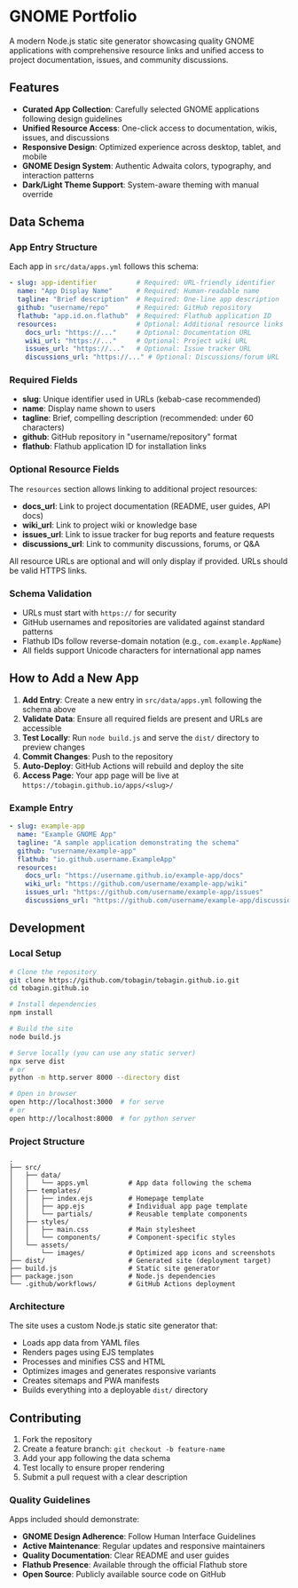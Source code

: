
# GNOME Portfolio

A modern Node.js static site generator showcasing quality GNOME applications with comprehensive resource links and unified access to project documentation, issues, and community discussions.

## Features

- **Curated App Collection**: Carefully selected GNOME applications following design guidelines
- **Unified Resource Access**: One-click access to documentation, wikis, issues, and discussions
- **Responsive Design**: Optimized experience across desktop, tablet, and mobile
- **GNOME Design System**: Authentic Adwaita colors, typography, and interaction patterns
- **Dark/Light Theme Support**: System-aware theming with manual override

## Data Schema

### App Entry Structure

Each app in `src/data/apps.yml` follows this schema:

```yaml
- slug: app-identifier          # Required: URL-friendly identifier
  name: "App Display Name"      # Required: Human-readable name
  tagline: "Brief description"  # Required: One-line app description
  github: "username/repo"       # Required: GitHub repository
  flathub: "app.id.on.flathub"  # Required: Flathub application ID
  resources:                    # Optional: Additional resource links
    docs_url: "https://..."     # Optional: Documentation URL
    wiki_url: "https://..."     # Optional: Project wiki URL
    issues_url: "https://..."   # Optional: Issue tracker URL
    discussions_url: "https://..." # Optional: Discussions/forum URL
```

### Required Fields

- **slug**: Unique identifier used in URLs (kebab-case recommended)
- **name**: Display name shown to users
- **tagline**: Brief, compelling description (recommended: under 60 characters)
- **github**: GitHub repository in "username/repository" format
- **flathub**: Flathub application ID for installation links

### Optional Resource Fields

The `resources` section allows linking to additional project resources:

- **docs_url**: Link to project documentation (README, user guides, API docs)
- **wiki_url**: Link to project wiki or knowledge base
- **issues_url**: Link to issue tracker for bug reports and feature requests
- **discussions_url**: Link to community discussions, forums, or Q&A

All resource URLs are optional and will only display if provided. URLs should be valid HTTPS links.

### Schema Validation

- URLs must start with `https://` for security
- GitHub usernames and repositories are validated against standard patterns
- Flathub IDs follow reverse-domain notation (e.g., `com.example.AppName`)
- All fields support Unicode characters for international app names

## How to Add a New App

1. **Add Entry**: Create a new entry in `src/data/apps.yml` following the schema above
2. **Validate Data**: Ensure all required fields are present and URLs are accessible
3. **Test Locally**: Run `node build.js` and serve the `dist/` directory to preview changes
4. **Commit Changes**: Push to the repository
5. **Auto-Deploy**: GitHub Actions will rebuild and deploy the site
6. **Access Page**: Your app page will be live at `https://tobagin.github.io/apps/<slug>/`

### Example Entry

```yaml
- slug: example-app
  name: "Example GNOME App"
  tagline: "A sample application demonstrating the schema"
  github: "username/example-app"
  flathub: "io.github.username.ExampleApp"
  resources:
    docs_url: "https://username.github.io/example-app/docs"
    wiki_url: "https://github.com/username/example-app/wiki"
    issues_url: "https://github.com/username/example-app/issues"
    discussions_url: "https://github.com/username/example-app/discussions"
```

## Development

### Local Setup

```bash
# Clone the repository
git clone https://github.com/tobagin/tobagin.github.io.git
cd tobagin.github.io

# Install dependencies
npm install

# Build the site
node build.js

# Serve locally (you can use any static server)
npx serve dist
# or
python -m http.server 8000 --directory dist

# Open in browser
open http://localhost:3000  # for serve
# or
open http://localhost:8000  # for python server
```

### Project Structure

```
.
├── src/
│   ├── data/
│   │   └── apps.yml          # App data following the schema
│   ├── templates/
│   │   ├── index.ejs         # Homepage template
│   │   ├── app.ejs           # Individual app page template
│   │   └── partials/         # Reusable template components
│   ├── styles/
│   │   ├── main.css          # Main stylesheet
│   │   └── components/       # Component-specific styles
│   └── assets/
│       └── images/           # Optimized app icons and screenshots
├── dist/                     # Generated site (deployment target)
├── build.js                  # Static site generator
├── package.json              # Node.js dependencies
└── .github/workflows/        # GitHub Actions deployment
```

### Architecture

The site uses a custom Node.js static site generator that:

- Loads app data from YAML files
- Renders pages using EJS templates
- Processes and minifies CSS and HTML
- Optimizes images and generates responsive variants
- Creates sitemaps and PWA manifests
- Builds everything into a deployable `dist/` directory

## Contributing

1. Fork the repository
2. Create a feature branch: `git checkout -b feature-name`
3. Add your app following the data schema
4. Test locally to ensure proper rendering
5. Submit a pull request with a clear description

### Quality Guidelines

Apps included should demonstrate:

- **GNOME Design Adherence**: Follow Human Interface Guidelines
- **Active Maintenance**: Regular updates and responsive maintainers
- **Quality Documentation**: Clear README and user guides
- **Flathub Presence**: Available through the official Flathub store
- **Open Source**: Publicly available source code on GitHub
